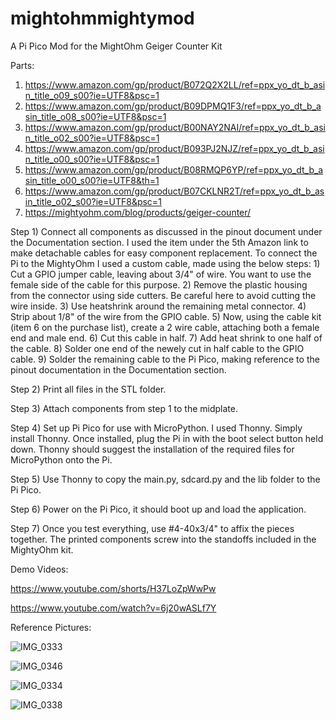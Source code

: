 # mightohmmightymod
A Pi Pico Mod for the MightOhm Geiger Counter Kit

Parts:

1) https://www.amazon.com/gp/product/B072Q2X2LL/ref=ppx_yo_dt_b_asin_title_o09_s00?ie=UTF8&psc=1
2) https://www.amazon.com/gp/product/B09DPMQ1F3/ref=ppx_yo_dt_b_asin_title_o08_s00?ie=UTF8&psc=1
3) https://www.amazon.com/gp/product/B00NAY2NAI/ref=ppx_yo_dt_b_asin_title_o02_s00?ie=UTF8&psc=1
4) https://www.amazon.com/gp/product/B093PJ2NJZ/ref=ppx_yo_dt_b_asin_title_o00_s00?ie=UTF8&psc=1
5) https://www.amazon.com/gp/product/B08RMQP6YP/ref=ppx_yo_dt_b_asin_title_o00_s00?ie=UTF8&th=1
6) https://www.amazon.com/gp/product/B07CKLNR2T/ref=ppx_yo_dt_b_asin_title_o02_s00?ie=UTF8&psc=1
7) https://mightyohm.com/blog/products/geiger-counter/

Step 1) Connect all components as discussed in the pinout document under the Documentation section. I used the item under the 5th Amazon link to make detachable cables for easy component replacement. To connect the Pi to the MightyOhm I used a custom cable, made using the below steps:
      1) Cut a GPIO jumper cable, leaving about 3/4" of wire. You want to use the female side of the cable for this purpose. 
      2) Remove the plastic housing from the connector using side cutters. Be careful here to avoid cutting the wire inside.
      3) Use heatshrink around the remaining metal connector. 
      4) Strip about 1/8" of the wire from the GPIO cable.
      5) Now, using the cable kit (item 6 on the purchase list), create a 2 wire cable, attaching both a female end and male end. 
      6) Cut this cable in half.
      7) Add heat shrink to one half of the cable.
      8) Solder one end of the newely cut in half cable to the GPIO cable.
      9) Solder the remaining cable to the Pi Pico, making reference to the pinout documentation in the Documentation section. 

Step 2) Print all files in the STL folder.

Step 3) Attach components from step 1 to the midplate.

Step 4) Set up Pi Pico for use with MicroPython. I used Thonny. Simply install Thonny. Once installed, plug the Pi in with the boot select button held down. Thonny should suggest the installation of the required files for MicroPython onto the Pi. 

Step 5) Use Thonny to copy the main.py, sdcard.py and the lib folder to the Pi Pico. 

Step 6) Power on the Pi Pico, it should boot up and load the application. 

Step 7) Once you test everything, use #4-40x3/4" to affix the pieces together. The printed components screw into the standoffs included in the MightyOhm kit. 

Demo Videos:

https://www.youtube.com/shorts/H37LoZpWwPw

https://www.youtube.com/watch?v=6j20wASLf7Y

Reference Pictures:

![IMG_0333](https://user-images.githubusercontent.com/118999263/203877978-4ca4c1a1-4ab0-4144-ad73-19199ea3d9b2.jpeg)

![IMG_0346](https://user-images.githubusercontent.com/118999263/203877989-61a0076b-e78d-45ed-b960-32e18d5fa310.JPG)

![IMG_0334](https://user-images.githubusercontent.com/118999263/203877999-b6fe1c10-d57e-45d5-ba93-95b97692edf8.jpeg)

![IMG_0338](https://user-images.githubusercontent.com/118999263/203878005-e648ba02-c0b3-4b4d-baf3-4961ed177ec4.jpeg)
